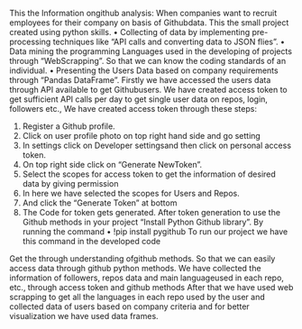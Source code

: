 This the Information ongithub analysis:
When companies want to recruit employees for their company on basis of Githubdata. This the small project created using python skills.
•	Collecting of data by implementing pre-processing techniques like “API calls and converting data to JSON flies”.
•	Data mining the programming Languages used in the developing of projects through “WebScrapping”. So that we can know the coding standards of an individual. 
•	Presenting the Users Data based on company requirements through “Pandas DataFrame”.
Firstly we have accessed the users data through API available to get Githubusers. 
We have created access token to get sufficient API calls per day to get single user data on repos, login, followers etc.,
We have created access token through these steps:
1.	Register a Github profile.
2.	Click on user profile photo on top right hand side and go setting 
3.	In settings click on Developer settingsand then click on personal access token.
4.	On top right side click on “Generate NewToken”.
5.	Select the scopes for access token to get the information of desired data by giving permission
6.	In here we have selected the scopes for Users and Repos.
7.	And click the “Generate Token” at bottom
8.	The Code for token gets generated.
After token generation to use the Github methods in your project “Install Python Github library”. By running the command
•	!pip install pygithub
To run our project we have this command in the developed code

Get the through understanding ofgithub methods. So that we can easily access data through github python methods.
We have collected the information of followers, repos data and main languageused in each repo, etc., through access token and github methods
After that we have used web scrapping to get all the languages in each repo used by the user and collected data of users based on company criteria and for better visualization we have used data frames.
